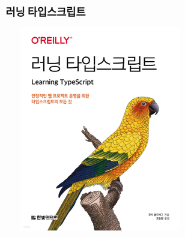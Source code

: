 # 러닝 타입스크립트

<figure><img src="../../.gitbook/assets/image (14) (1).png" alt=""><figcaption></figcaption></figure>



